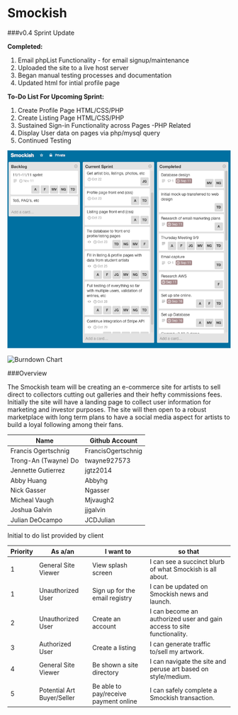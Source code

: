 Smockish 
===

###v0.4 Sprint Update

**Completed:**

1. Email phpList Functionality - for email signup/maintenance
2. Uploaded the site to a live host server
3. Began manual testing processes and documentation
4. Updated html for intial profile page

**To-Do List For Upcoming Sprint:**

1. Create Profile Page HTML/CSS/PHP
2. Create Listing Page HTML/CSS/PHP
3. Sustained Sign-in Functionality across Pages -PHP Related
4. Display User data on pages via php/mysql query
5. Continued Testing

![Trello To-Do List](https://raw.githubusercontent.com/asu-cis-capstone/smockish/master/Commit%20v4%20Docs/Screen%20Shot%202014-10-16%20at%202.49.13%20PM.png?token=8496667__eyJzY29wZSI6IlJhd0Jsb2I6YXN1LWNpcy1jYXBzdG9uZS9zbW9ja2lzaC9tYXN0ZXIvQ29tbWl0IHY0IERvY3MvU2NyZWVuIFNob3QgMjAxNC0xMC0xNiBhdCAyLjQ5LjEzIFBNLnBuZyIsImV4cGlyZXMiOjE0MTQxMDEzMDJ9--0d6b49f6c6e499d415f74d8ea875f350806435dd)

![Burndown Chart]()

###Overview

The Smockish team will be creating an e-commerce site for artists to sell direct to collectors cutting out galleries and their hefty commissions fees. Initially the site will have a landing page to collect user information for marketing and investor purposes. The site will then open to a robust marketplace with long term plans to have a social media aspect for artists to build a loyal following among their fans.


Name|Github Account
-------|--------
Francis Ogertschnig|FrancisOgertschnig
Trong-An (Twayne) Do|twayne927573
Jennette Gutierrez|jgtz2014
Abby Huang|Abbyhg
Nick Gasser|Ngasser
Micheal Vaugh|Mjvaugh2
Joshua Galvin|jjgalvin
Julian DeOcampo|JCDJulian


Initial to do list provided by client

Priority|As a/an|I want to|so that
-----|-----|-----|-----
1|General Site Viewer|View splash screen|I can see a succinct blurb of what Smockish is all about.
1|Unauthorized User|Sign up for the email registry|I can be updated on Smockish news and launch.
2|Unauthorized User|Create an account|I can become an authorized user and gain access to site functionality.
3|Authorized User|Create a listing|I can generate traffic to/sell my artwork.
4|General Site Viewer|Be shown a site directory|I can navigate the site and peruse art based on style/medium.
5|Potential Art Buyer/Seller|Be able to pay/receive payment online|I can safely complete a Smockish transaction.

